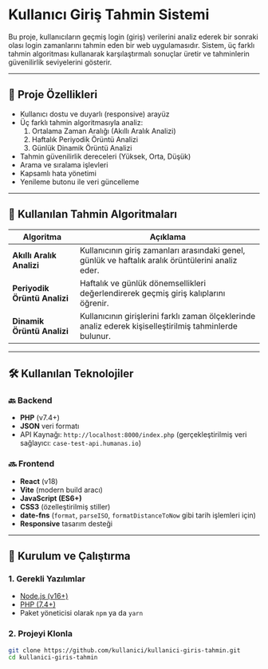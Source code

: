 # Kullanıcı Giriş Tahmin Sistemi

Bu proje, kullanıcıların geçmiş login (giriş) verilerini analiz ederek bir sonraki olası login zamanlarını tahmin eden bir web uygulamasıdır. Sistem, üç farklı tahmin algoritması kullanarak karşılaştırmalı sonuçlar üretir ve tahminlerin güvenilirlik seviyelerini gösterir.

---

## 🚀 Proje Özellikleri

- Kullanıcı dostu ve duyarlı (responsive) arayüz
- Üç farklı tahmin algoritmasıyla analiz:
  1. Ortalama Zaman Aralığı (Akıllı Aralık Analizi)
  2. Haftalık Periyodik Örüntü Analizi
  3. Günlük Dinamik Örüntü Analizi
- Tahmin güvenilirlik dereceleri (Yüksek, Orta, Düşük)
- Arama ve sıralama işlevleri
- Kapsamlı hata yönetimi
- Yenileme butonu ile veri güncelleme

---

## 🧠 Kullanılan Tahmin Algoritmaları

| Algoritma | Açıklama |
|----------|----------|
| **Akıllı Aralık Analizi** | Kullanıcının giriş zamanları arasındaki genel, günlük ve haftalık aralık örüntülerini analiz eder. |
| **Periyodik Örüntü Analizi** | Haftalık ve günlük dönemsellikleri değerlendirerek geçmiş giriş kalıplarını öğrenir. |
| **Dinamik Örüntü Analizi** | Kullanıcının girişlerini farklı zaman ölçeklerinde analiz ederek kişiselleştirilmiş tahminlerde bulunur. |

---

## 🛠️ Kullanılan Teknolojiler

### 🔙 Backend

- **PHP** (v7.4+)
- **JSON** veri formatı
- API Kaynağı: `http://localhost:8000/index.php` (gerçekleştirilmiş veri sağlayıcı: `case-test-api.humanas.io`)

### 🔜 Frontend

- **React** (v18)
- **Vite** (modern build aracı)
- **JavaScript (ES6+)**
- **CSS3** (özelleştirilmiş stiller)
- **date-fns** (`format`, `parseISO`, `formatDistanceToNow` gibi tarih işlemleri için)
- **Responsive** tasarım desteği

---

## 📁 Kurulum ve Çalıştırma

### 1. Gerekli Yazılımlar

- [Node.js (v16+)](https://nodejs.org/)
- [PHP (7.4+)](https://www.php.net/)
- Paket yöneticisi olarak `npm` ya da `yarn`

### 2. Projeyi Klonla

```bash
git clone https://github.com/kullanici/kullanici-giris-tahmin.git
cd kullanici-giris-tahmin
```
